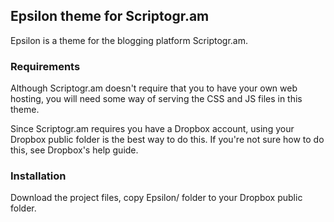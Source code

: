 ## Epsilon theme for Scriptogr.am ##

Epsilon is a theme for the blogging platform Scriptogr.am. 

### Requirements ###

Although Scriptogr.am doesn't require that you to have your own web hosting, you will need some way of serving the CSS and JS files in this theme.

Since Scriptogr.am requires you have a Dropbox account, using your Dropbox public folder is the best way to do this. If you're not sure how to do this, see Dropbox's help guide. 

### Installation ###

Download the project files, copy Epsilon/ folder to your Dropbox public folder. 